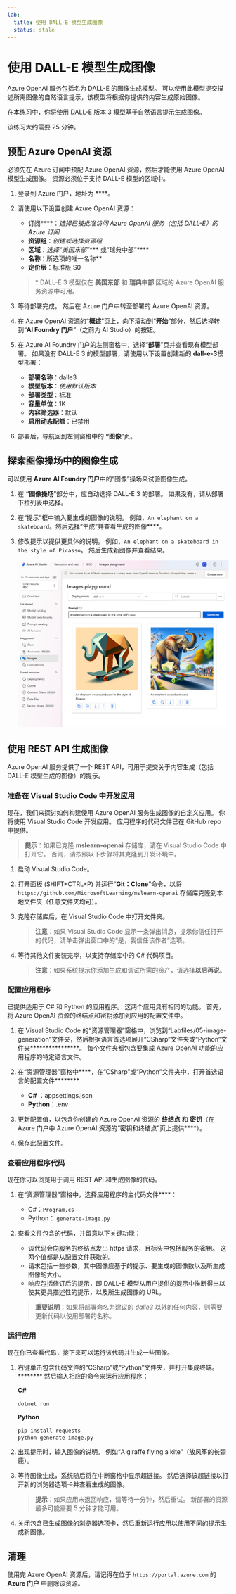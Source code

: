 ```yaml
---
lab:
  title: 使用 DALL-E 模型生成图像
  status: stale
---
```


# 使用 DALL-E 模型生成图像

Azure OpenAI 服务包括名为 DALL-E 的图像生成模型。 可以使用此模型提交描述所需图像的自然语言提示，该模型将根据你提供的内容生成原始图像。

在本练习中，你将使用 DALL-E 版本 3 模型基于自然语言提示生成图像。

该练习大约需要 25 分钟。

## 预配 Azure OpenAI 资源

必须先在 Azure 订阅中预配 Azure OpenAI 资源，然后才能使用 Azure OpenAI 模型生成图像。 资源必须位于支持 DALL-E 模型的区域中。

1. 登录到 Azure 门户，地址为 ****。
1. 请使用以下设置创建 Azure OpenAI 资源：
    - 订阅****：*选择已被批准访问 Azure OpenAI 服务（包括 DALL-E）的 Azure 订阅*
    - **资源组**：*创建或选择资源组*
    - **区域**：*选择“美国东部”**** 或“瑞典中部”*\*****
    - **名称**：所选项的唯一名称**
    - **定价层**：标准版 S0

    > \* DALL-E 3 模型仅在 **美国东部** 和 **瑞典中部** 区域的 Azure OpenAI 服务资源中可用。

1. 等待部署完成。 然后在 Azure 门户中转至部署的 Azure OpenAI 资源。
1. 在 Azure OpenAI 资源的“**概述**”页上，向下滚动到“**开始**”部分，然后选择转到“**AI Foundry 门户**”（之前为 AI Studio）的按钮。
1. 在 Azure AI Foundry 门户的左侧窗格中，选择“**部署**”页并查看现有模型部署。 如果没有 DALL-E 3 的模型部署，请使用以下设置创建新的 **dall-e-3**模型部署：
    - **部署名称**：dalle3
    - **模型版本**：*使用默认版本*
    - **部署类型**：标准
    - **容量单位**：1K
    - **内容筛选器**：默认
    - **启用动态配额**：已禁用
1. 部署后，导航回到左侧窗格中的 **“图像**”页。

## 探索图像操场中的图像生成

可以使用 **Azure AI Foundry 门户**中的“图像”操场来试验图像生成。

1. 在 **“图像操场**”部分中，应自动选择 DALL-E 3 的部署。 如果没有，请从部署下拉列表中选择。
1. 在“提示”框中输入要生成的图像的说明。 例如，`An elephant on a skateboard`。然后选择“生成”并查看生成的图像****。

1. 修改提示以提供更具体的说明。 例如，`An elephant on a skateboard in the style of Picasso`。 然后生成新图像并查看结果。

    ![Azure AI Foundry 门户中的“图像操场”，其中包含两个生成的图像。](../media/images-playground-new-style.png)

## 使用 REST API 生成图像

Azure OpenAI 服务提供了一个 REST API，可用于提交关于内容生成（包括 DALL-E 模型生成的图像）的提示。

### 准备在 Visual Studio Code 中开发应用

现在，我们来探讨如何构建使用 Azure OpenAI 服务生成图像的自定义应用。 你将使用 Visual Studio Code 开发应用。 应用程序的代码文件已在 GitHub repo 中提供。

> **提示**：如果已克隆 **mslearn-openai** 存储库，请在 Visual Studio Code 中打开它。 否则，请按照以下步骤将其克隆到开发环境中。

1. 启动 Visual Studio Code。
2. 打开面板 (SHIFT+CTRL+P) 并运行“**Git：Clone**”命令，以将 `https://github.com/MicrosoftLearning/mslearn-openai` 存储库克隆到本地文件夹（任意文件夹均可）。
3. 克隆存储库后，在 Visual Studio Code 中打开文件夹。

    > **注意**：如果 Visual Studio Code 显示一条弹出消息，提示你信任打开的代码，请单击弹出窗口中的“是，我信任该作者”选项。

4. 等待其他文件安装完毕，以支持存储库中的 C# 代码项目。

    > **注意**：如果系统提示你添加生成和调试所需的资产，请选择**以后再说**。

### 配置应用程序

已提供适用于 C# 和 Python 的应用程序。 这两个应用具有相同的功能。 首先，将 Azure OpenAI 资源的终结点和密钥添加到应用的配置文件中。

1. 在 Visual Studio Code 的“资源管理器”窗格中，浏览到“Labfiles/05-image-generation”文件夹，然后根据语言首选项展开“CSharp”文件夹或“Python”文件夹****************。 每个文件夹都包含要集成 Azure OpenAI 功能的应用程序的特定语言文件。
2. 在“资源管理器”窗格中****，在“CSharp”或“Python”文件夹中，打开首选语言的配置文件********

    - **C#** ：appsettings.json
    - **Python**：.env
    
3. 更新配置值，以包含你创建的 Azure OpenAI 资源的 **终结点** 和 **密钥**（在 Azure 门户中 Azure OpenAI 资源的“密钥和终结点”页上提供****）。
4. 保存此配置文件。

### 查看应用程序代码

现在你可以浏览用于调用 REST API 和生成图像的代码。

1. 在“资源管理器”窗格中，选择应用程序的主代码文件****：

    - C#：`Program.cs`
    - Python： `generate-image.py`

2. 查看文件包含的代码，并留意以下关键功能：
    - 该代码会向服务的终结点发出 https 请求，且标头中包括服务的密钥。 这两个值都是从配置文件获取的。
    - 请求包括一些参数，其中图像应基于的提示、要生成的图像数以及所生成图像的大小。
    - 响应包括修订后的提示，即 DALL-E 模型从用户提供的提示中推断得出以使其更具描述性的提示，以及所生成图像的 URL。
    
    > **重要说明**：如果将部署命名为建议的 *dalle3* 以外的任何内容，则需要更新代码以使用部署的名称。

### 运行应用

现在你已查看代码，接下来可以运行该代码并生成一些图像。

1. 右键单击包含代码文件的“CSharp”或“Python”文件夹，并打开集成终端。******** 然后输入相应的命令来运行应用程序：

   **C#**
   ```
   dotnet run
   ```
   
   **Python**
   ```
   pip install requests
   python generate-image.py
   ```

3. 出现提示时，输入图像的说明。 例如“A giraffe flying a kite”（放风筝的长颈鹿）。

4. 等待图像生成，系统随后将在中断窗格中显示超链接。 然后选择该超链接以打开新的浏览器选项卡并查看生成的图像。

   > **提示**：如果应用未返回响应，请等待一分钟，然后重试。 新部署的资源最多可能需要 5 分钟才能可用。

5. 关闭包含已生成图像的浏览器选项卡，然后重新运行应用以使用不同的提示生成新图像。

## 清理

使用完 Azure OpenAI 资源后，请记得在位于 `https://portal.azure.com` 的 **Azure 门户** 中删除该资源。
